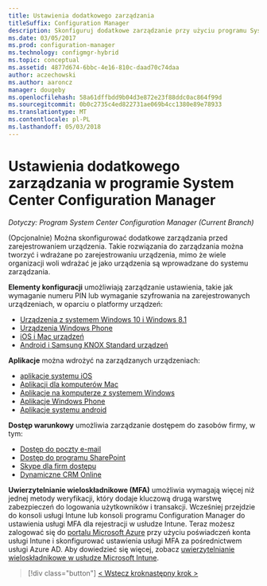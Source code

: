 ```yaml
---
title: Ustawienia dodatkowego zarządzania
titleSuffix: Configuration Manager
description: Skonfiguruj dodatkowe zarządzanie przy użyciu programu System Center Configuration Manager.
ms.date: 03/05/2017
ms.prod: configuration-manager
ms.technology: configmgr-hybrid
ms.topic: conceptual
ms.assetid: 4877d674-6bbc-4e16-810c-daad70c74daa
author: aczechowski
ms.author: aaroncz
manager: dougeby
ms.openlocfilehash: 58a61dffbdd9b04d3e872e23f88ddc0ac864f99d
ms.sourcegitcommit: 0b0c2735c4ed822731ae069b4cc1380e89e78933
ms.translationtype: MT
ms.contentlocale: pl-PL
ms.lasthandoff: 05/03/2018
---
```

# <a name="set-up-additional-management-with-system-center-configuration-manager"></a>Ustawienia dodatkowego zarządzania w programie System Center Configuration Manager

*Dotyczy: Program System Center Configuration Manager (Current Branch)*

(Opcjonalnie) Można skonfigurować dodatkowe zarządzania przed zarejestrowaniem urządzenia. Takie rozwiązania do zarządzania można tworzyć i wdrażane po zarejestrowaniu urządzenia, mimo że wiele organizacji woli wdrażać je jako urządzenia są wprowadzane do systemu zarządzania.

**Elementy konfiguracji** umożliwiają zarządzanie ustawienia, takie jak wymaganie numeru PIN lub wymaganie szyfrowania na zarejestrowanych urządzeniach, w oparciu o platformy urządzeń:
- [Urządzenia z systemem Windows 10 i Windows 8.1](create-configuration-items-for-windows-8.1-and-windows-10-devices-managed-without-the-client.md)
- [Urządzenia Windows Phone](create-configuration-items-for-windows-phone-devices-managed-without-the-client.md)
- [iOS i Mac urządzeń](create-configuration-items-for-ios-and-mac-os-x-devices-managed-without-the-client.md)
- [Android i Samsung KNOX Standard urządzeń](create-configuration-items-for-android-and-samsung-knox-devices-managed-without-the-client.md)

**Aplikacje** można wdrożyć na zarządzanych urządzeniach:
- [aplikacje systemu iOS](creating-ios-applications.md)
- [Aplikacji dla komputerów Mac](../../apps/get-started/creating-mac-computer-applications.md)
- [Aplikacje na komputerze z systemem Windows](../../apps/get-started/creating-windows-applications.md)
- [Aplikacje Windows Phone](creating-windows-phone-applications.md)
- [Aplikacje systemu android](creating-android-applications.md)

**Dostęp warunkowy** umożliwia zarządzanie dostępem do zasobów firmy, w tym:  
- [Dostęp do poczty e-mail](manage-email-access.md)
- [Dostęp do programu SharePoint](manage-sharepoint-online-access.md)
- [Skype dla firm dostępu](manage-skype-for-business-online-access.md)
- [Dynamiczne CRM Online](manage-dynamics-crm-online-access.md)

**Uwierzytelnianie wieloskładnikowe (MFA)** umożliwia wymagają więcej niż jednej metody weryfikacji, który dodaje kluczową drugą warstwę zabezpieczeń do logowania użytkowników i transakcji.
Wcześniej przejdzie do konsoli usługi Intune lub konsoli programu Configuration Manager do ustawienia usługi MFA dla rejestracji w usłudze Intune. Teraz możesz zalogować się do [portalu Microsoft Azure](https://manage.windowsazure.com) przy użyciu poświadczeń konta usługi Intune i skonfigurować ustawienia usługi MFA za pośrednictwem usługi Azure AD. Aby dowiedzieć się więcej, zobacz [uwierzytelnianie wieloskładnikowe w usłudze Microsoft Intune](https://aka.ms/mfa_ad).

> [!div class="button"]
[< Wstecz krok](enable-platform-enrollment.md)[następny krok >  ](verify-mdm-configuration.md)
